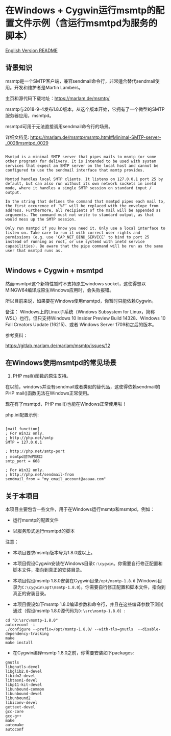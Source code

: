 # 在Windows + Cygwin运行msmtp的配置文件示例（含运行msmtpd为服务的脚本）

[English Version README](./README.md)


## 背景知识

msmtp是一个SMTP客户端，兼容sendmail命令行，非常适合替代sendmail使用。开发和维护者是Martin Lambers。

主页和源代码下载地址：https://marlam.de/msmtp/


msmtp与2018-9-4发布1.8.0版本，从这个版本开始，它拥有了一个微型的SMTP服务器应用，msmtpd。

msmtpd可用于无法直接调用sendmail命令行的场景。

详细文档见: https://marlam.de/msmtp/msmtp.html#Minimal-SMTP-server-_0028msmtpd_0029

```

Msmtpd is a minimal SMTP server that pipes mails to msmtp (or some other program) for delivery. It is intended to be used with system services that expect an SMTP server on the local host and cannot be configured to use the sendmail interface that msmtp provides.

Msmtpd handles local SMTP clients. It listens on 127.0.0.1 port 25 by default, but can also run without its own network sockets in inetd mode, where it handles a single SMTP session on standard input / output.

In the string that defines the command that msmtpd pipes each mail to, the first occurence of ‘%F’ will be replaced with the envelope from address. Furthermore, all recipients of the mail will be appended as arguments. The command must not write to standard output, as that would mess up the SMTP session.

Only run msmtpd if you know you need it. Only use a local interface to listen on. Take care to run it with correct user rights and permissions (e.g. use ‘CAP_NET_BIND_SERVICE’ to bind to port 25 instead of running as root, or use systemd with inetd service capabilities). Be aware that the pipe command will be run as the same user that msmtpd runs as.


````



## Windows + Cygwin + msmtpd

然而msmtpd这个新特性暂时不支持原生windows socket，这使得想以MINGW64编译成原生Windows应用时，会失败报错。

所以目前来说，如果要在Windows使用msmtpd，你暂时只能依赖Cygwin。

备注： Windows上的Linux子系统（Windows Subsystem for Linux，简称WSL）也行。但只支持Windows 10 Insider Preview Build 14328、Windows 10 Fall Creators Update (16215)、或者 Windows Server 1709和之后的版本。


参考资料：

https://gitlab.marlam.de/marlam/msmtp/issues/12



## 在Windows使用msmtpd的常见场景

1. PHP mail()函数的原生支持。

在以前，windows并没有sendmail或者类似的替代品，这使得依赖sendmail的PHP mail()函数无法在Windows正常使用。

现在有了msmtpd，PHP mail()也能在Windows正常使用啦！

php.ini配置示例:

```

[mail function]
; For Win32 only.
; http://php.net/smtp
SMTP = 127.0.0.1

; http://php.net/smtp-port
; msmtpd监听的端口
smtp_port = 668

; For Win32 only.
; http://php.net/sendmail-from
sendmail_from = "my_email_account@aaaaa.com"

```

## 关于本项目

本项目主要包含一些文件，用于在Windows运行msmtp和msmtpd，例如：

  - 运行msmtp的配置文件

  - 以服务形式运行msmtpd的脚本

注意：

  - 本项目要求msmtp版本号为1.8.0或以上。

  - 本项目假设Cygwin安装在Windows目录`C:\cygwin`。你需要自行修正配置和脚本文件，指向到真正的安装目录。
  
  - 本项目假设msmtp 1.8.0安装在Cygwin目录`/opt/msmtp-1.8.0` (Windows目录为`C:\cygwin\opt\msmtp-1.8.0`)。你需要自行修正配置和脚本文件，指向到真正的安装目录。
  
  - 本项目假设如下msmtp 1.8.0编译参数和命令行，并且在这些编译参数下测试通过（假设msmtp 1.8.0源代码为`D:\src\msmtp-1.8.0`）:

```
cd "D:\src\msmtp-1.8.0"
autoreconf -i
./configure --prefix=/opt/msmtp-1.8.0/ --with-tls=gnutls  --disable-dependency-tracking
make
make install
```


  - 在Cygwin编译msmtp 1.8.0之前，你需要安装如下packages:

```
gnutls
libgnutls-devel
libglib2.0-devel
libidn2-devel
libtasn1-devel
libp11-kit-devel
libunbound-common
libunbound-devel
libunbound2
libiconv-devel
gettext-devel
gcc-core
gcc-g++
make
automake
autoconf
```

